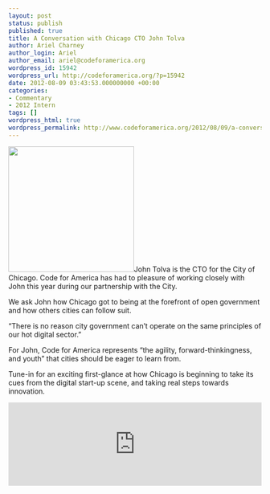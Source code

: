 ```yaml
---
layout: post
status: publish
published: true
title: A Conversation with Chicago CTO John Tolva
author: Ariel Charney
author_login: Ariel
author_email: ariel@codeforamerica.org
wordpress_id: 15942
wordpress_url: http://codeforamerica.org/?p=15942
date: 2012-08-09 03:43:53.000000000 +00:00
categories:
- Commentary
- 2012 Intern
tags: []
wordpress_html: true
wordpress_permalink: http://www.codeforamerica.org/2012/08/09/a-conversation-with-cto-john-tolva-bringing-the-digital-start-up-scene-to-government/
---
```


<p><a href="http://codeforamerica.org/wp-content/uploads/2012/08/johntolva-250x250.jpg"><img alt="" class="size-full wp-image-15943 alignleft" height="250" src="http://codeforamerica.org/wp-content/uploads/2012/08/johntolva-250x250.jpg" title="johntolva-250x250" width="250"/></a>John Tolva is the CTO for the City of Chicago. Code for America has had to pleasure of working closely with John this year during our partnership with the City.</p>
<p>We ask John how Chicago got to being at the forefront of open government and how others cities can follow suit.</p>
<p>“There is no reason city government can’t operate on the same principles of our hot digital sector.”</p>
<p>For John, Code for America represents “the agility, forward-thinkingness, and youth” that cities should be eager to learn from.</p>
<p>Tune-in for an exciting first-glance at how Chicago is beginning to take its cues from the digital start-up scene, and taking real steps towards innovation.</p>
<p><iframe frameborder="no" height="166" scrolling="no" src="http://w.soundcloud.com/player/?url=http%3A%2F%2Fapi.soundcloud.com%2Ftracks%2F55706041&amp;show_artwork=true" width="100%"></iframe></p>
